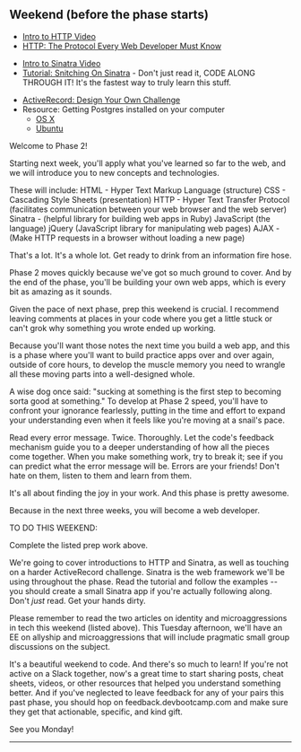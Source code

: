 ## Weekend (before the phase starts)

* [Intro to HTTP Video](https://talks.devbootcamp.com/intro-to-http)
* [HTTP: The Protocol Every Web Developer Must Know](http://code.tutsplus.com/tutorials/http-the-protocol-every-web-developer-must-know-part-1--net-31177)
- [Intro to Sinatra Video](https://talks.devbootcamp.com/intro-to-sinatra-1)
- [Tutorial: Snitching On Sinatra](../../../../snitching-on-sinatra-challenge) - Don't just read it, CODE ALONG THROUGH IT! It's the fastest way to truly learn this stuff.
* [ActiveRecord: Design Your Own Challenge](../../../../activerecord-design-your-own-challenge)
* Resource: Getting Postgres installed on your computer
    * [OS X](../resources/installing-postgres-mac.md)
    * [Ubuntu](../resources/installing-postgres-ubuntu.md)

Welcome to Phase 2!

Starting next week, you'll apply what you've learned so far to the web, and we will introduce you to new concepts and technologies.

These will include:
HTML - Hyper Text Markup Language (structure)
CSS - Cascading Style Sheets (presentation)
HTTP - Hyper Text Transfer Protocol (facilitates communication between your web browser and the web server)
Sinatra - (helpful library for building web apps in Ruby)
JavaScript (the language)
jQuery (JavaScript library for manipulating web pages)
AJAX - (Make HTTP requests in a browser without loading a new page)

That's a lot. It's a whole lot. Get ready to drink from an information fire hose.

Phase 2 moves quickly because we've got so much ground to cover. And by the end of the phase, you'll be building your own web apps, which is every bit as amazing as it sounds.

Given the pace of next phase, prep this weekend is crucial. I recommend leaving comments at places in your code where you get a little stuck or can't grok why something you wrote ended up working.

Because you'll want those notes the next time you build a web app, and this is a phase where you'll want to build practice apps over and over again, outside of core hours, to develop the muscle memory you need to wrangle all these moving parts into a well-designed whole.

A wise dog once said: "sucking at something is the first step to becoming sorta good at something." To develop at Phase 2 speed, you'll have to confront your ignorance fearlessly, putting in the time and effort to expand your understanding even when it feels like you're moving at a snail's pace.

Read every error message. Twice. Thoroughly. Let the code's feedback mechanism guide you to a deeper understanding of how all the pieces come together. When you make something work, try to break it; see if you can predict what the error message will be. Errors are your friends! Don't hate on them, listen to them and learn from them.

It's all about finding the joy in your work. And this phase is pretty awesome.

Because in the next three weeks, you will become a web developer.

TO DO THIS WEEKEND:

Complete the listed prep work above.

We're going to cover introductions to HTTP and Sinatra, as well as touching on a harder ActiveRecord challenge. Sinatra is the web framework we'll be using throughout the phase. Read the tutorial and follow the examples -- you should create a small Sinatra app if you're actually following along. Don't _just_ read. Get your hands dirty.

Please remember to read the two articles on identity and microaggressions in tech this weekend (listed above). This Tuesday afternoon, we'll have an EE on allyship and microaggressions that will include pragmatic small group discussions on the subject.

It's a beautiful weekend to code. And there's so much to learn! If you're not active on a Slack together, now's a great time to start sharing posts, cheat sheets, videos, or other resources that helped you understand something better. And if you've neglected to leave feedback for any of your pairs this past phase, you should hop on feedback.devbootcamp.com and make sure they get that actionable, specific, and kind gift.

See you Monday!

---

